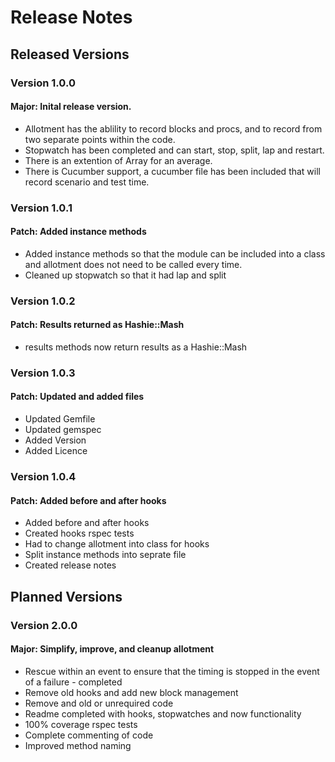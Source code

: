 # Release Notes
## Released Versions
### Version 1.0.0
#### Major: Inital release version.
 * Allotment has the ablility to record blocks and procs, and to record from two separate points within the code.
 * Stopwatch has been completed and can start, stop, split, lap and restart.
 * There is an extention of Array for an average.
 * There is Cucumber support, a cucumber file has been included that will record scenario and test time.

### Version 1.0.1
#### Patch: Added instance methods
 * Added instance methods so that the module can be included into a class and allotment does not need to be called every time.
 * Cleaned up stopwatch so that it had lap and split

### Version 1.0.2
#### Patch: Results returned as Hashie::Mash
 * results methods now return results as a Hashie::Mash

### Version 1.0.3
#### Patch: Updated and added files
 * Updated Gemfile
 * Updated gemspec
 * Added Version
 * Added Licence

### Version 1.0.4
#### Patch: Added before and after hooks
 * Added before and after hooks
 * Created hooks rspec tests
 * Had to change allotment into class for hooks
 * Split instance methods into seprate file
 * Created release notes

## Planned Versions
### Version 2.0.0
#### Major: Simplify, improve, and cleanup allotment
 * Rescue within an event to ensure that the timing is stopped in the event of a failure - completed
 * Remove old hooks and add new block management
 * Remove and old or unrequired code
 * Readme completed with hooks, stopwatches and now functionality
 * 100% coverage rspec tests
 * Complete commenting of code
 * Improved method naming